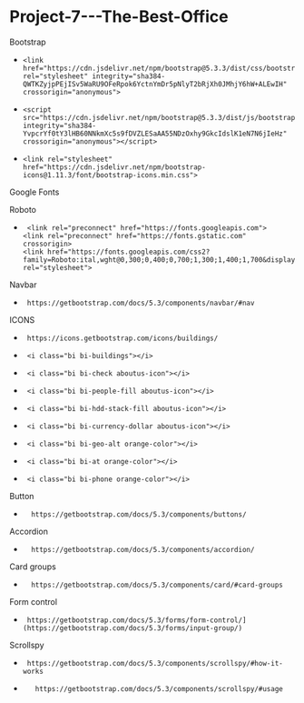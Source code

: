 # Project-7---The-Best-Office
Bootstrap 
+     <link href="https://cdn.jsdelivr.net/npm/bootstrap@5.3.3/dist/css/bootstrap.min.css" rel="stylesheet" integrity="sha384-QWTKZyjpPEjISv5WaRU9OFeRpok6YctnYmDr5pNlyT2bRjXh0JMhjY6hW+ALEwIH" crossorigin="anonymous">
+     <script src="https://cdn.jsdelivr.net/npm/bootstrap@5.3.3/dist/js/bootstrap.bundle.min.js" integrity="sha384-YvpcrYf0tY3lHB60NNkmXc5s9fDVZLESaAA55NDzOxhy9GkcIdslK1eN7N6jIeHz" crossorigin="anonymous"></script>
+     <link rel="stylesheet" href="https://cdn.jsdelivr.net/npm/bootstrap-icons@1.11.3/font/bootstrap-icons.min.css">
Google Fonts

Roboto
+      <link rel="preconnect" href="https://fonts.googleapis.com">
      <link rel="preconnect" href="https://fonts.gstatic.com" crossorigin>
      <link href="https://fonts.googleapis.com/css2?family=Roboto:ital,wght@0,300;0,400;0,700;1,300;1,400;1,700&display=swap" rel="stylesheet">
Navbar
+      https://getbootstrap.com/docs/5.3/components/navbar/#nav
ICONS
+      https://icons.getbootstrap.com/icons/buildings/
+      <i class="bi bi-buildings"></i>
+      <i class="bi bi-check aboutus-icon"></i>
+      <i class="bi bi-people-fill aboutus-icon"></i>
+      <i class="bi bi-hdd-stack-fill aboutus-icon"></i>
+      <i class="bi bi-currency-dollar aboutus-icon"></i>
+      <i class="bi bi-geo-alt orange-color"></i>
+      <i class="bi bi-at orange-color"></i>
+      <i class="bi bi-phone orange-color"></i>
Button
+       https://getbootstrap.com/docs/5.3/components/buttons/
Accordion
+       https://getbootstrap.com/docs/5.3/components/accordion/
Card groups
+       https://getbootstrap.com/docs/5.3/components/card/#card-groups
Form control
+      https://getbootstrap.com/docs/5.3/forms/form-control/](https://getbootstrap.com/docs/5.3/forms/input-group/)
Scrollspy
+      https://getbootstrap.com/docs/5.3/components/scrollspy/#how-it-works
+        https://getbootstrap.com/docs/5.3/components/scrollspy/#usage
